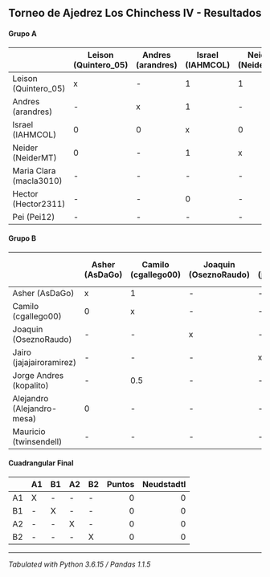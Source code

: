 ## Torneo de Ajedrez Los Chinchess IV - Resultados

#### Grupo A
|                         | Leison (Quintero_05) | Andres (arandres) | Israel (IAHMCOL) | Neider (NeiderMT) | Maria Clara (macla3010) | Hector (Hector2311) | Pei (Pei12) | Bye | PTOS | Neudstatdl |
|-------------------------|----------------------|-------------------|------------------|-------------------|-------------------------|---------------------|-------------|-----|------|------------|
| Leison (Quintero_05)    | x                    | -                 |                1 | 1                 | -                       | -                   | -           |   1 |    3 |          2 |
| Andres (arandres)       | -                    | x                 |                1 | -                 | -                       | -                   | -           |   - |    1 |          1 |
| Israel (IAHMCOL)        | 0                    | 0                 |                x | 0                 | -                       | 1                   | -           |   - |    1 |          1 |
| Neider (NeiderMT)       | 0                    | -                 |                1 | x                 | -                       | -                   | -           |   - |    1 |          1 |
| Maria Clara (macla3010) | -                    | -                 |                - | -                 | x                       | -                   | -           |   1 |    1 |          0 |
| Hector (Hector2311)     | -                    | -                 |                0 | -                 | -                       | x                   | -           |   1 |    1 |          0 |
| Pei (Pei12)             | -                    | -                 |                - | -                 | -                       | -                   | x           |   1 |    1 |          0 |

#### Grupo B
|                            | Asher (AsDaGo) | Camilo (cgallego00) | Joaquin (OseznoRaudo) | Jairo (jajajairoramirez) | Jorge Andres (kopalito) | Alejandro (Alejandro-mesa) | Mauricio (twinsendell) | Bye | PTOS | Neudstatdl |
|----------------------------|----------------|---------------------|-----------------------|--------------------------|-------------------------|----------------------------|------------------------|-----|------|------------|
| Asher (AsDaGo)             | x              | 1                   | -                     | -                        | -                       | 1                          | -                      |   1 |    3 |        1.5 |
| Camilo (cgallego00)        | 0              | x                   | -                     | -                        | 0.5                     | -                          | -                      |   1 |  1.5 |       0.25 |
| Joaquin (OseznoRaudo)      | -              | -                   | x                     | -                        | -                       | -                          | -                      |   1 |    1 |          0 |
| Jairo (jajajairoramirez)   | -              | -                   | -                     | x                        | -                       | -                          | -                      |   1 |    1 |          0 |
| Jorge Andres (kopalito)    | -              | 0.5                 | -                     | -                        | x                       | -                          | -                      |   - |  0.5 |       0.75 |
| Alejandro (Alejandro-mesa) | 0              | -                   | -                     | -                        | -                       | x                          | -                      |   - |    0 |          0 |
| Mauricio (twinsendell)     | -              | -                   | -                     | -                        | -                       | -                          | x                      |   - |    0 |          0 |


#### Cuadrangular Final
|                      | A1                | B1                  | A2                   | B2              |   Puntos | Neudstadtl |
| :------------------- | :---------------- | :------------------ | :------------------- | :-------------- | -------: | ---------: |
| A1                   | X                 | -                   | -                    | -               |        0 |          0 |
| B1                   | -                 | X                   | -                    | -               |        0 |          0 |
| A2                   | -                 | -                   | X                    | -               |        0 |          0 |
| B2                   | -                 | -                   | -                    | X               |        0 |          0 |

****
*Tabulated with Python 3.6.15 / Pandas 1.1.5*
